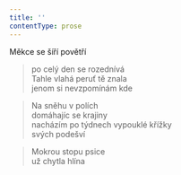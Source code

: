 ```yaml
---
title: ''
contentType: prose
---
```


>   

>   

Měkce se šíří povětří

> po celý den se rozednívá  
> Tahle vlahá peruť tě znala  
> jenom si nevzpomínám kde

> Na sněhu v polích  
> domáhajíc se krajiny  
> nacházím po týdnech vypouklé křížky  
> svých podešví

> Mokrou stopu psice  
> už chytla hlína
